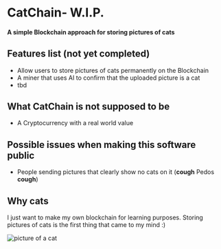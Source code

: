 # CatChain- W.I.P.

#### A simple Blockchain approach for storing pictures of cats

## Features list (not yet completed)

* Allow users to store pictures of cats permanently on the Blockchain
* A miner that uses AI to confirm that the uploaded picture is a cat
* tbd


## What CatChain is not supposed to be

* A Cryptocurrency with a real world value


## Possible issues when making this software public

* People sending pictures that clearly show no cats on it (**cough** Pedos **cough**)

## Why cats

I just want to make my own blockchain for learning purposes. Storing pictures of cats is the first thing that came to my mind :)

![picture of a cat](https://catgasm.cc/cgi-bin/catCgi?type=cat "Random Cat")
